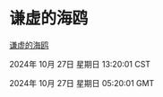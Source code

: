 # 谦虚的海鸥
[谦虚的海鸥](http://219.139.197.74:56308/qxdho/course/base/hotlink/index.php)

2024年 10月 27日 星期日 13:20:01 CST

2024年 10月 27日 星期日 05:20:01 GMT
